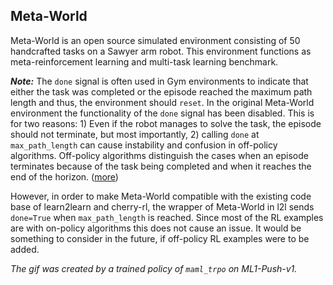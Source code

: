 ## Meta-World

Meta-World is an open source simulated environment consisting of 50 handcrafted tasks on a Sawyer arm robot. 
This environment functions as meta-reinforcement learning and multi-task learning benchmark.

**_Note:_** The `done` signal is often used in Gym environments to indicate that either the task was completed or the
episode reached the maximum path length and thus, the environment should `reset`. In the original Meta-World environment
the functionality of the `done` signal has been disabled. This is for two reasons: 1) Even if the robot manages to solve
the task, the episode should not terminate, but most importantly, 2) calling `done` at `max_path_length` can cause
instability and confusion in off-policy algorithms. Off-policy algorithms distinguish the cases when an episode
terminates because of the task being completed and when it reaches the end of the horizon.
([more](https://github.com/rlworkgroup/metaworld/issues/84))

However, in order to make Meta-World compatible with the existing code base of learn2learn and cherry-rl, the wrapper of
Meta-World in l2l sends `done=True` when `max_path_length` is reached. Since most of the RL examples are with on-policy
algorithms this does not cause an issue. It would be something to consider in the future, if off-policy RL examples were
to be added.

_The gif was created by a trained policy of `maml_trpo` on ML1-Push-v1._